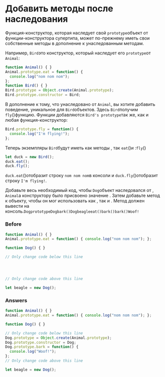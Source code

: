 # Добавить методы после наследования
Функция-конструктор, которая наследует свой `prototype`объект от функции-конструктора супертипа, может по-прежнему иметь свои собственные методы в дополнение к унаследованным методам.

Например, `Bird`это конструктор, который наследует его `prototype`от `Animal`:
```javascript
function Animal() { }
Animal.prototype.eat = function() {
  console.log("nom nom nom");
};
function Bird() { }
Bird.prototype = Object.create(Animal.prototype);
Bird.prototype.constructor = Bird;
```
В дополнение к тому, что унаследовано от `Animal`, вы хотите добавить поведение, уникальное для `Bird`объектов. Здесь `Bird`получим `fly`()функцию. Функции добавляются `Bird's prototype`так же, как и любая функция-конструктор:
```javascript
Bird.prototype.fly = function() {
  console.log("I'm flying!");
};
```
Теперь экземпляры `Bird`будут иметь как методы , так `eat`()и :`fly`()
```javascript
let duck = new Bird();
duck.eat();
duck.fly();
```
`duck.eat`()отобразит строку `nom nom nom`в консоли и `duck.fly`()отобразит строку `I'm flying!`.

Добавьте весь необходимый код, чтобы `Dog`объект наследовался от , `Animal`а конструктору было присвоено значение . Затем добавьте метод к объекту, чтобы он мог использовать как , так и . Метод должен вывести на консоль.`DogprototypeDogbark()Dogbeagleeat()bark()bark()Woof!`

### Before
```javascript
function Animal() { }
Animal.prototype.eat = function() { console.log("nom nom nom"); };

function Dog() { }

// Only change code below this line




// Only change code above this line

let beagle = new Dog();
```
### Answers
```javascript
function Animal() { }
Animal.prototype.eat = function() { console.log("nom nom nom"); };

function Dog() { }

// Only change code below this line
Dog.prototype = Object.create(Animal.prototype);
Dog.prototype.constructor = Dog;
Dog.prototype.bark = function() {
  console.log("Woof!");
};
// Only change code above this line

let beagle = new Dog();
```
